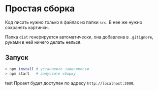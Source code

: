 # Простая сборка
Код писать нужно только в файлах из папки `src`. В нее же нужно сохранять картинки.

Папка `dist` генерируется автоматически, она добавлена в `.gitignore`, руками в ней ничего делать нельзя.

## Запуск
```bash
> npm install # установите зависимости
> npm start   # запустите сборку
```
test
Проект будет доступен по адресу `http://localhost:3000`.

